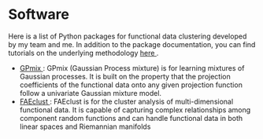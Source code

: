 # Software

Here is a list of Python packages for functional data clustering developed by my team and me. In addition to the package documentation, you can find tutorials on the underlying methodology <a href="https://www.scss.tcd.ie/mimi.zhang/Tutorial.html" target="_blank">here </a>.
<ul>
	<li><a href="https://github.com/EAkeweje/GPmix" target="_blank">GPmix </a>: GPmix (Gaussian Process mixture) is for learning mixtures of Gaussian processes. It is built on the property that the projection coefficients of the functional data onto any given projection function follow a univariate Gaussian mixture model.  </li>
	<li><a href="https://github.com/samuelveersingh/FAE" target="_blank">FAEclust </a>: FAEclust is for the cluster analysis of multi-dimensional functional data. It is capable of capturing complex relationships among component random functions and can handle functional data in both linear spaces and Riemannian manifolds </li>
</ul>



